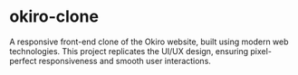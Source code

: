# okiro-clone
A responsive front-end clone of the Okiro website, built using modern web technologies. This project replicates the UI/UX design, ensuring pixel-perfect responsiveness and smooth user interactions.
